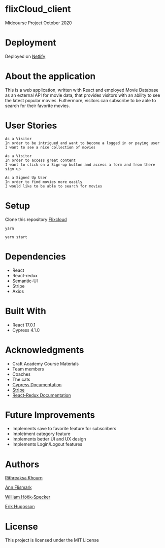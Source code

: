 # flixCloud_client
Midcourse Project October 2020

# Deployment
Deployed on [Netlify](https://flixcloud.netlify.app/)


# About the application
This is a web application, written with React and employed Movie Database as an external API for movie data, that provides visitors with an ability to see the latest popular movies. Futhermore, visitors can subscribe to be able to search for their favorite movies.

# User Stories

```
As a Visitor
In order to be intrigued and want to become a logged in or paying user
I want to see a nice collection of movies
```

```
As a Visitor 
In order to access great content
I want to click on a Sign-up button and access a form and from there sign up
```

```
As a Signed Up User
In order to find movies more easily
I would like to be able to search for movies
```

# Setup
  Clone this repository [Flixcloud](https://github.com/rithreaksa/flixcloud_client)
  
  ```
  yarn
  ```
  
  ```
  yarn start
  ```
  
# Dependencies

* React
* React-redux
* Semantic-UI
* Stripe
* Axios

# Built With
* React 17.0.1
* Cypress 4.1.0
  
# Acknowledgments

* Craft Academy Course Materials
* Team members
* Coaches
* The cats
* [Cypress Documentation](https://docs.cypress.io/guides/overview/why-cypress.html#In-a-nutshell)
* [Stripe](https://stripe.com/docs)
* [React-Redux Documentation](https://react-redux.js.org/)

# Future Improvements

* Implements save to favorite feature for subscribers
* Impletment category feature
* Implements better UI and UX design
* Implements Login/Logout features

# Authors
[Rithreaksa Khourn](https://github.com/rithreaksa)

[Ann Flismark](https://github.com/FlisAnn)

[William Höök-Specker](https://github.com/sealfury)

[Erik Hugosson](https://github.com/Ehugo2000)

# License

This project is licensed under the MIT License



